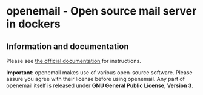 # openemail - Open source mail server in dockers

## Information and documentation

Please see [the official documentation](https://docs.openemail.io/) for instructions.

**Important**: openemail makes use of various open-source software. Please assure you agree with their license before using openemail. Any part of openemail itself is released under **GNU General Public License, Version 3**.
